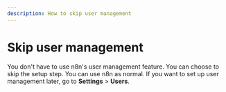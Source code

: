 ```yaml
---
description: How to skip user management
---
```


# Skip user management

You don't have to use n8n's user management feature. You can choose to skip the setup step. You can use n8n as normal. If you want to set up user management later, go to **Settings** > **Users**.
